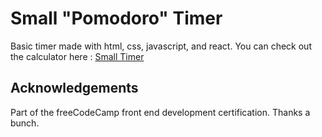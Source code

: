 # Small "Pomodoro" Timer

Basic timer made with html, css, javascript, and react.
You can check out the calculator here : [Small Timer](https://cigomba.github.io/small-timer)

## Acknowledgements

Part of the freeCodeCamp front end development certification. Thanks a bunch.
